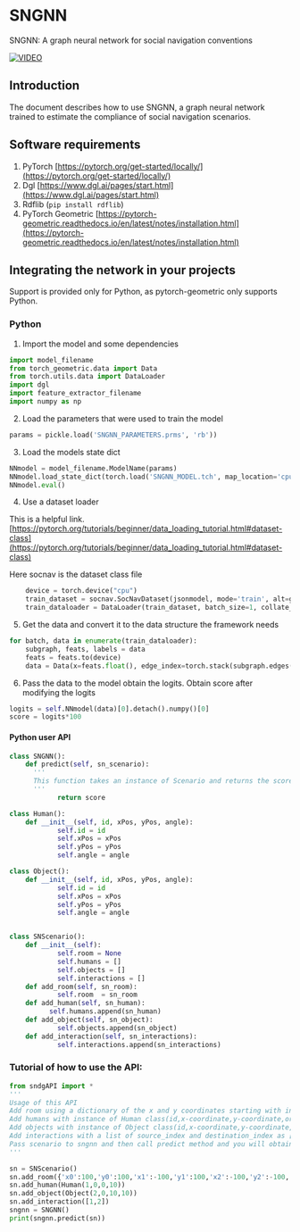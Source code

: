 # SNGNN

SNGNN: A graph neural network for social navigation conventions

[![VIDEO](https://raw.githubusercontent.com/robocomp/sngnn/master/video.png)](https://www.youtube.com/embed/QVvuywgomTE "Everything Is AWESOME")

## Introduction

The document describes how to use SNGNN, a graph neural network trained to estimate the compliance of social navigation scenarios.


## Software requirements
1. PyTorch [https://pytorch.org/get-started/locally/](https://pytorch.org/get-started/locally/)
2. Dgl [https://www.dgl.ai/pages/start.html](https://www.dgl.ai/pages/start.html)
3. Rdflib (`pip install rdflib`)
4. PyTorch Geometric [https://pytorch-geometric.readthedocs.io/en/latest/notes/installation.html](https://pytorch-geometric.readthedocs.io/en/latest/notes/installation.html)


## Integrating the network in your projects

Support is provided only for Python, as pytorch-geometric only supports Python.


### Python




1. Import the model and some dependencies

```python
import model_filename
from torch_geometric.data import Data
from torch.utils.data import DataLoader
import dgl
import feature_extractor_filename
import numpy as np
```


2. Load the parameters that were used to train the model
```python
params = pickle.load('SNGNN_PARAMETERS.prms', 'rb'))
```





3. Load the models state dict

```python
NNmodel = model_filename.ModelName(params)
NNmodel.load_state_dict(torch.load('SNGNN_MODEL.tch', map_location='cpu'))
NNmodel.eval()
```


4. Use a dataset loader

This is a helpful link. [https://pytorch.org/tutorials/beginner/data_loading_tutorial.html#dataset-class](https://pytorch.org/tutorials/beginner/data_loading_tutorial.html#dataset-class)

Here socnav is the dataset class file
```python
    device = torch.device("cpu")
    train_dataset = socnav.SocNavDataset(jsonmodel, mode='train', alt=graph_type)
    train_dataloader = DataLoader(train_dataset, batch_size=1, collate_fn=collate)
```


5. Get the data and convert it to the data structure the framework needs
```python
for batch, data in enumerate(train_dataloader):
    subgraph, feats, labels = data
    feats = feats.to(device)
    data = Data(x=feats.float(), edge_index=torch.stack(subgraph.edges()).to(device), edge_type=subgraph.edata['rel_type'].squeeze().to(device))
```




6. Pass the data to the model obtain the logits. Obtain score after modifying the logits

```python
logits = self.NNmodel(data)[0].detach().numpy()[0]
score = logits*100
```




#### Python user API




```python
class SNGNN():
	def predict(self, sn_scenario):
      '''
      This function takes an instance of Scenario and returns the score
      '''
    	    return score

class Human():
	def __init__(self, id, xPos, yPos, angle):
    	    self.id = id
    	    self.xPos = xPos
     	    self.yPos = yPos
    	    self.angle = angle

class Object():
	def __init__(self, id, xPos, yPos, angle):
    	    self.id = id
    	    self.xPos = xPos
    	    self.yPos = yPos
    	    self.angle = angle


class SNScenario():
	def __init__(self):
    	    self.room = None
    	    self.humans = []
    	    self.objects = []
    	    self.interactions = []
	def add_room(self, sn_room):
    	    self.room  = sn_room
	def add_human(self, sn_human):
          self.humans.append(sn_human)
	def add_object(self, sn_object):
    	    self.objects.append(sn_object)
	def add_interaction(self, sn_interactions):
    	    self.interactions.append(sn_interactions)
```


### Tutorial of how to use the API:
```python
from sndgAPI import *
'''
Usage of this API
Add room using a dictionary of the x and y coordinates starting with index 0.
Add humans with instance of Human class(id,x-coordinate,y-coordinate,orientation).
Add objects with instance of Object class(id,x-coordinate,y-coordinate,orientation).
Add interactions with a list of source_index and destination_index as [src_index,dst_index].
Pass scenario to sngnn and then call predict method and you will obtain the score.
'''

sn = SNScenario()
sn.add_room({'x0':100,'y0':100,'x1':-100,'y1':100,'x2':-100,'y2':-100,'x3':100,'y3':-100})
sn.add_human(Human(1,0,0,10))
sn.add_object(Object(2,0,10,10))
sn.add_interaction([1,2])
sngnn = SNGNN()
print(sngnn.predict(sn))
```
